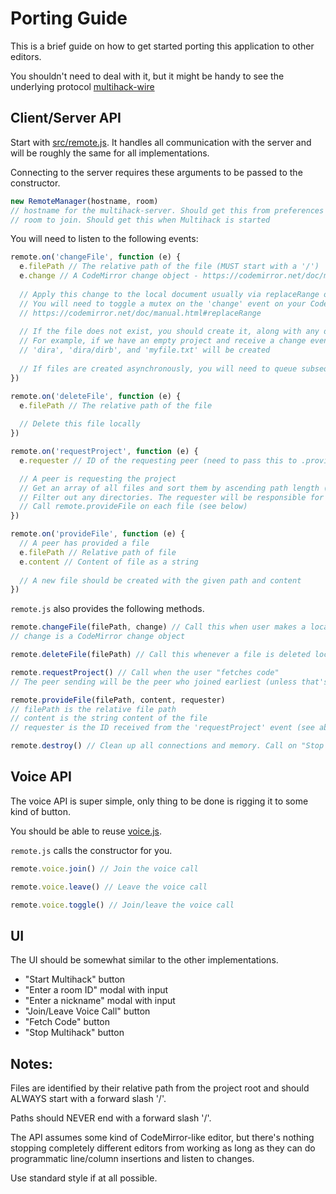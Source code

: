 # Porting Guide

This is a brief guide on how to get started porting this application to other editors.  

You shouldn't need to deal with it, but it might be handy to see the underlying protocol [multihack-wire](https://github.com/RationalCoding/multihack-wire)

## Client/Server API

Start with [src/remote.js](https://github.com/RationalCoding/multihack-web/blob/master/src/network/remote.js). It handles all communication with the server and will be roughly the same for all implementations.

Connecting to the server requires these arguments to be passed to the constructor.

```javascript
new RemoteManager(hostname, room)
// hostname for the multihack-server. Should get this from preferences
// room to join. Should get this when Multihack is started
```

You will need to listen to the following events:

```javascript
remote.on('changeFile', function (e) {
  e.filePath // The relative path of the file (MUST start with a '/')
  e.change // A CodeMirror change object - https://codemirror.net/doc/manual.html#event_change
  
  // Apply this change to the local document usually via replaceRange on a CodeMirror document
  // You will need to toggle a mutex on the 'change' event on your CodeMirror editor to prevent these remote changes from firing it
  // https://codemirror.net/doc/manual.html#replaceRange
  
  // If the file does not exist, you should create it, along with any directories that are missing on it's path
  // For example, if we have an empty project and receive a change event with filepath '/dira/dirb/myfile.txt'
  // 'dira', 'dira/dirb', and 'myfile.txt' will be created
  
  // If files are created asynchronously, you will need to queue subsequent changes and apply them when the file is created
})
```

```javascript
remote.on('deleteFile', function (e) {
  e.filePath // The relative path of the file
  
  // Delete this file locally
})
```

```javascript
remote.on('requestProject', function (e) {
  e.requester // ID of the requesting peer (need to pass this to .provideFile)

  // A peer is requesting the project
  // Get an array of all files and sort them by ascending path length (helps with tree rendering)
  // Filter out any directories. The requester will be responsible for creating them.
  // Call remote.provideFile on each file (see below)
})
```

```javascript
remote.on('provideFile', function (e) {
  // A peer has provided a file
  e.filePath // Relative path of file
  e.content // Content of file as a string
  
  // A new file should be created with the given path and content
})
```

`remote.js` also provides the following methods.

```javascript
remote.changeFile(filePath, change) // Call this when user makes a local change to a CodeMirror editor or equivalent
// change is a CodeMirror change object
```

```javascript
remote.deleteFile(filePath) // Call this whenever a file is deleted locally
```

```javascript
remote.requestProject() // Call when the user "fetches code"
// The peer sending will be the peer who joined earliest (unless that's you, in which case the second-earliest peer sends)
```

```javascript
remote.provideFile(filePath, content, requester)
// filePath is the relative file path
// content is the string content of the file
// requester is the ID received from the 'requestProject' event (see above)
```

```javascript
remote.destroy() // Clean up all connections and memory. Call on "Stop Multihack"
```

## Voice API

The voice API is super simple, only thing to be done is rigging it to some kind of button.  

You should be able to reuse [voice.js](https://github.com/RationalCoding/multihack-web/blob/master/src/network/voice.js).  

`remote.js` calls the constructor for you.

```javascript
remote.voice.join() // Join the voice call
```

```javascript
remote.voice.leave() // Leave the voice call
```

```javascript
remote.voice.toggle() // Join/leave the voice call
```

## UI

The UI should be somewhat similar to the other implementations.  

- "Start Multihack" button
- "Enter a room ID" modal with input
- "Enter a nickname" modal with input
- "Join/Leave Voice Call" button
- "Fetch Code" button
- "Stop Multihack" button

## Notes:

Files are identified by their relative path from the project root and should ALWAYS start with a forward slash '/'.  

Paths should NEVER end with a forward slash '/'.  

The API assumes some kind of CodeMirror-like editor, but there's nothing stopping completely different editors from working as long as they can do programmatic line/column insertions and listen to changes.

Use standard style if at all possible.  
